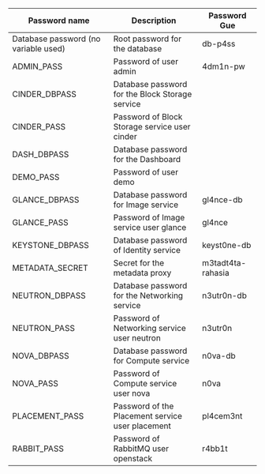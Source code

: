 | Password   name                        | Description                                        | Password Gue      |
|----------------------------------------|----------------------------------------------------|-------------------|
| Database password   (no variable used) | Root password for the database                     | db-p4ss           |
| ADMIN_PASS                             | Password of   user admin                           | 4dm1n-pw          |
| CINDER_DBPASS                          | Database password   for the Block Storage service  |                   |
| CINDER_PASS                            | Password of Block   Storage service user cinder    |                   |
| DASH_DBPASS                            | Database password   for the Dashboard              |                   |
| DEMO_PASS                              | Password of   user demo                            |                   |
| GLANCE_DBPASS                          | Database password   for Image service              | gl4nce-db         |
| GLANCE_PASS                            | Password of Image   service user glance            | gl4nce            |
| KEYSTONE_DBPASS                        | Database password   of Identity service            | keyst0ne-db       |
| METADATA_SECRET                        | Secret for the   metadata proxy                    | m3tadt4ta-rahasia |
| NEUTRON_DBPASS                         | Database password   for the Networking service     | n3utr0n-db        |
| NEUTRON_PASS                           | Password of   Networking service user neutron      | n3utr0n           |
| NOVA_DBPASS                            | Database password   for Compute service            | n0va-db           |
| NOVA_PASS                              | Password of   Compute service user nova            | n0va              |
| PLACEMENT_PASS                         | Password of the   Placement service user placement | pl4cem3nt         |
| RABBIT_PASS                            | Password of   RabbitMQ user openstack              | r4bb1t            |
